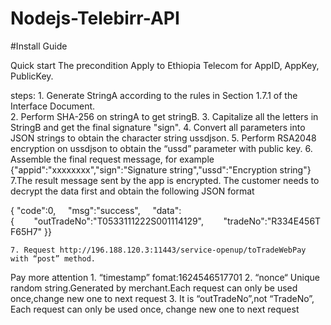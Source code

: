 # Nodejs-Telebirr-API

#Install Guide

Quick start
The precondition
Apply to Ethiopia Telecom for AppID, AppKey, PublicKey.

steps:
    1. Generate StringA according to the rules in Section 1.7.1 of the Interface Document.
    <br>
    2. Perform SHA-256 on stringA to get stringB.
    3. Capitalize all the letters in StringB and get the final signature "sign".
    4. Convert all parameters into JSON strings to obtain the character string ussdjson.
    5. Perform RSA2048 encryption on ussdjson to obtain the “ussd” parameter with public key.
    6. Assemble the final request message, for example  {"appid":"xxxxxxxx","sign":"Signature string","ussd":"Encryption string"}
    7.The result message sent by the app is encrypted. The customer needs to decrypt the data first and obtain the following JSON format


{
"code":0,     "msg":"success",     "data":{        "outTradeNo":"T0533111222S001114129",        "tradeNo":"R334E456TF65H7"
}}


    7. Request http://196.188.120.3:11443/service-openup/toTradeWebPay with “post” method.
    
    
Pay more attention
    1. “timestamp” fomat:1624546517701
    2. “nonce“ Unique random string.Generated by merchant.Each request can only be used once,change new one to next request
    3. It is “outTradeNo”,not “TradeNo”, Each request can only be used once, change new one to next request
